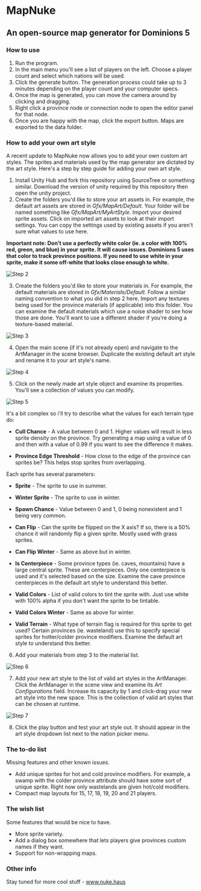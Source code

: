 # MapNuke
## An open-source map generator for Dominions 5

### How to use

1. Run the program.
2. In the main menu you'll see a list of players on the left. Choose a player count and select which nations will be used.
3. Click the generate button. The generation process could take up to 3 minutes depending on the player count and your computer specs.
4. Once the map is generated, you can move the camera around by clicking and dragging.
5. Right click a province node or connection node to open the editor panel for that node.
6. Once you are happy with the map, click the export button. Maps are exported to the data folder.

### How to add your own art style

A recent update to MapNuke now allows you to add your own custom art styles. The sprites and materials used by the map generator are dictated by the art style. Here's a step by step guide for adding your own art style.

1. Install Unity Hub and fork this repository using SourceTree or something similar. Download the version of unity required by this repository then open the unity project.
2. Create the folders you'd like to store your art assets in. For example, the default art assets are stored in _Gfx/MapArt/Default_. Your folder will be named something like _Gfx/MapArt/MyArtStyle_. Import your desired sprite assets. Click on imported art assets to look at their import settings. You can copy the settings used by existing assets if you aren't sure what values to use here.

__Important note: Don't use a perfectly white color (ie. a color with 100% red, green, and blue) in your sprite. It will cause issues. Dominions 5 uses that color to track province positions. If you need to use white in your sprite, make it some off-white that looks close enough to white.__

![Step 2](https://cdn.discordapp.com/attachments/404681432238391307/767117175877402654/d2.png)

3. Create the folders you'd like to store your materials in. For example, the default materials are stored in _Gfx/Materials/Default_. Follow a similar naming convention to what you did in step 2 here. Import any textures being used for the province materials (if applicable) into this folder. You can examine the default materials which use a noise shader to see how those are done. You'll want to use a different shader if you're doing a texture-based material.

![Step 3](https://cdn.discordapp.com/attachments/404681432238391307/767117179451342928/d5.png)

4. Open the main scene (if it's not already open) and navigate to the ArtManager in the scene browser. Duplicate the existing default art style and rename it to your art style's name.

![Step 4](https://cdn.discordapp.com/attachments/404681432238391307/767117174317514803/d1.png)

5. Click on the newly made art style object and examine its properties. You'll see a collection of values you can modify.

![Step 5](https://cdn.discordapp.com/attachments/404681432238391307/767117176833441813/d3.png)

It's a bit complex so i'll try to describe what the values for each terrain type do:

* __Cull Chance__ - A value between 0 and 1. Higher values will result in less sprite density on the province. Try generating a map using a value of 0 and then with a value of 0.99 if you want to see the difference it makes.

* __Province Edge Threshold__ - How close to the edge of the province can sprites be? This helps stop sprites from overlapping. 

Each sprite has several parameters:

* __Sprite__ - The sprite to use in summer.

* __Winter Sprite__ - The sprite to use in winter.

* __Spawn Chance__ - Value between 0 and 1, 0 being nonexistent and 1 being very common.

* __Can Flip__ - Can the sprite be flipped on the X axis? If so, there is a 50% chance it will randomly flip a given sprite. Mostly used with grass sprites.

* __Can Flip Winter__ - Same as above but in winter.

* __Is Centerpiece__ - Some province types (ie. caves, mountains) have a large central sprite. These are centerpieces. Only one centerpiece is used and it's selected based on the size. Examine the cave province centerpieces in the default art style to understand this better.

* __Valid Colors__ - List of valid colors to tint the sprite with. Just use white with 100% alpha if you don't want the sprite to be tintable.

* __Valid Colors Winter__ - Same as above for winter.

* __Valid Terrain__ - What type of terrain flag is required for this sprite to get used? Certain provinces (ie. wasteland) use this to specify special sprites for hotter/colder province modifiers. Examine the default art style to understand this better.

6. Add your materials from step 3 to the material list.

![Step 6](https://cdn.discordapp.com/attachments/404681432238391307/767117177982550056/d4.png)

7. Add your new art style to the list of valid art styles in the ArtManager. Click the ArtManager in the scene view and examine its _Art Configurations_ field. Increase its capacity by 1 and click-drag your new art style into the new space. This is the collection of valid art styles that can be chosen at runtime.

![Step 7](https://cdn.discordapp.com/attachments/404681432238391307/767117180805709824/d6.png)

8. Click the play button and test your art style out. It should appear in the art style dropdown list next to the nation picker menu.

### The to-do list

Missing features and other known issues.

- Add unique sprites for hot and cold province modifiers. For example, a swamp with the colder province attribute should have some sort of unique sprite. Right now only wastelands are given hot/cold modifiers.
- Compact map layouts for 15, 17, 18, 19, 20 and 21 players.

### The wish list

Some features that would be nice to have.

- More sprite variety.
- Add a dialog box somewhere that lets players give provinces custom names if they want.
- Support for non-wrapping maps.

### Other info

Stay tuned for more cool stuff - www.nuke.haus

